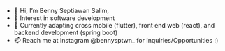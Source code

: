 - 👋 Hi, I’m Benny Septiawan Salim,
- 👀 Interest in software development
- 🌱 Currently adapting cross mobile (flutter), front end web (react), and backend development (spring boot)
- 📫 Reach me at Instagram @bennysptwn_ for Inquiries/Opportunities :)

<!---
bennysalim/bennysalim is a ✨ special ✨ repository because its `README.md` (this file) appears on your GitHub profile.
You can click the Preview link to take a look at your changes.
--->
